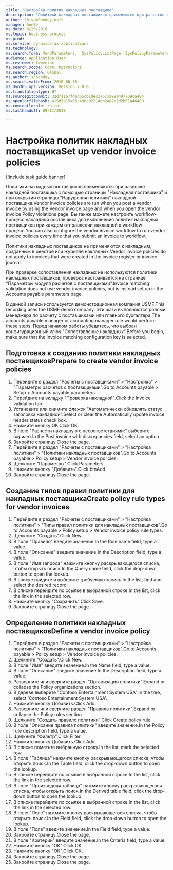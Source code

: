 ```yaml
--- 
title: "Настройка политик накладных поставщика"
description: "Политики накладных поставщиков применяются при разноске накладной поставщика с помощью страницы \"Накладная поставщика\" и при открытии страницы \"Нарушения политики\" накладной поставщика."
author: ShivamPandey-msft
manager: AnnBe
ms.date: 8/29/2018
ms.topic: business-process
ms.prod: 
ms.service: dynamics-ax-applications
ms.technology: 
ms.search.form: VendParameters,  SysPolicyListPage, SysPolicyParameters, SysPolicySourceDocumentRuleType, SysPolicy, SysPolicySourceDocumentRule, SysQueryForm, SysQueryTableLookUp, SysQueryPrefixLookUp, SysQueryFieldLookUp
audience: Application User
ms.reviewer: twheeloc
ms.search.scope: Core, Operations
ms.search.region: Global
ms.author: shpandey
ms.search.validFrom: 2016-06-30
ms.dyn365.ops.version: Version 7.0.0
ms.translationtype: HT
ms.sourcegitcommit: 32d71167fdad65cb1dec37671999a497759ca484
ms.openlocfilehash: a15d3a15a96c498cb2214db2ad2c5d2b61446480
ms.contentlocale: ru-ru
ms.lasthandoff: 09/11/2018

---
```

# <a name="set-up-vendor-invoice-policies"></a><span data-ttu-id="64ad5-103">Настройка политик накладных поставщика</span><span class="sxs-lookup"><span data-stu-id="64ad5-103">Set up vendor invoice policies</span></span>

[!include [task guide banner](../../includes/task-guide-banner.md)]

<span data-ttu-id="64ad5-104">Политики накладных поставщиков применяются при разноске накладной поставщика с помощью страницы "Накладная поставщика" и при открытии страницы "Нарушения политики" накладной поставщика.</span><span class="sxs-lookup"><span data-stu-id="64ad5-104">Vendor invoice policies are run when you post a vendor invoice by using the Vendor invoice page and when you open the vendor invoice Policy violations page.</span></span> <span data-ttu-id="64ad5-105">Вы также можете настроить workflow-процесс накладной поставщика для выполнения политик накладных поставщиков при каждом отправлении накладной в workflow-процесс.</span><span class="sxs-lookup"><span data-stu-id="64ad5-105">You can also configure the vendor invoice workflow to run vendor invoice policies every time that you submit an invoice to workflow.</span></span> 

<span data-ttu-id="64ad5-106">Политики накладных поставщиков не применяются к накладным, созданным в реестре или журнале накладных.</span><span class="sxs-lookup"><span data-stu-id="64ad5-106">Vendor invoice policies do not apply to invoices that were created in the invoice register or invoice journal.</span></span> 

<span data-ttu-id="64ad5-107">При проверке сопоставления накладных не используются политики накладных поставщиков, проверка настраивается на странице "Параметры модуля расчетов с поставщиками".</span><span class="sxs-lookup"><span data-stu-id="64ad5-107">Invoice matching validation does not use vendor invoice policies, but is instead set up in the Accounts payable parameters page.</span></span>

<span data-ttu-id="64ad5-108">В данной записи используется демонстрационная компания USMF.</span><span class="sxs-lookup"><span data-stu-id="64ad5-108">This recording uses the USMF demo company.</span></span> <span data-ttu-id="64ad5-109">Эти шаги выполняются ролями менеджера по расчету с поставщиками или главного бухгалтера.</span><span class="sxs-lookup"><span data-stu-id="64ad5-109">The accounts payable manager or accounting manager role would perform these steps.</span></span> <span data-ttu-id="64ad5-110">Перед началом работы убедитесь, что выбран конфигурационный ключ "Сопоставление накладных".</span><span class="sxs-lookup"><span data-stu-id="64ad5-110">Before you begin, make sure that the Invoice matching configuration key is selected.</span></span>


## <a name="prepare-to-create-vendor-invoice-policies"></a><span data-ttu-id="64ad5-111">Подготовка к созданию политики накладных поставщиков</span><span class="sxs-lookup"><span data-stu-id="64ad5-111">Prepare to create vendor invoice policies</span></span>
1. <span data-ttu-id="64ad5-112">Перейдите в раздел "Расчеты с поставщиками" > "Настройка" > "Параметры расчетов с поставщиками".</span><span class="sxs-lookup"><span data-stu-id="64ad5-112">Go to Accounts payable > Setup > Accounts payable parameters.</span></span>
2. <span data-ttu-id="64ad5-113">Перейдите на вкладку "Проверка накладной".</span><span class="sxs-lookup"><span data-stu-id="64ad5-113">Click the Invoice validation tab.</span></span>
3. <span data-ttu-id="64ad5-114">Установите или снимите флажок "Автоматически обновлять статус заголовка накладной".</span><span class="sxs-lookup"><span data-stu-id="64ad5-114">Select or clear the Automatically update invoice header status check box.</span></span>
4. <span data-ttu-id="64ad5-115">Нажмите кнопку OK.</span><span class="sxs-lookup"><span data-stu-id="64ad5-115">Click OK.</span></span>
5. <span data-ttu-id="64ad5-116">В поле "Разнести накладную с несоответствиями:" выберите вариант.</span><span class="sxs-lookup"><span data-stu-id="64ad5-116">In the Post invoice with discrepancies field, select an option.</span></span>
6. <span data-ttu-id="64ad5-117">Закройте страницу.</span><span class="sxs-lookup"><span data-stu-id="64ad5-117">Close the page.</span></span>
7. <span data-ttu-id="64ad5-118">Перейдите в раздел "Расчеты с поставщиками" > "Настройка политики" > "Политики накладных поставщиков".</span><span class="sxs-lookup"><span data-stu-id="64ad5-118">Go to Accounts payable > Policy setup > Vendor invoice policies.</span></span>
8. <span data-ttu-id="64ad5-119">Щелкните "Параметры".</span><span class="sxs-lookup"><span data-stu-id="64ad5-119">Click Parameters.</span></span>
9. <span data-ttu-id="64ad5-120">Нажмите кнопку "Добавить".</span><span class="sxs-lookup"><span data-stu-id="64ad5-120">Click btnAdd.</span></span>
10. <span data-ttu-id="64ad5-121">Закройте страницу.</span><span class="sxs-lookup"><span data-stu-id="64ad5-121">Close the page.</span></span>

## <a name="create-policy-rule-types-for-vendor-invoices"></a><span data-ttu-id="64ad5-122">Создание типов правил политики для накладных поставщика</span><span class="sxs-lookup"><span data-stu-id="64ad5-122">Create policy rule types for vendor invoices</span></span>
1. <span data-ttu-id="64ad5-123">Перейдите в раздел "Расчеты с поставщиками" > "Настройка политики" > "Типы правил политики для накладных поставщиков".</span><span class="sxs-lookup"><span data-stu-id="64ad5-123">Go to Accounts payable > Policy setup > Vendor invoice policy rule types.</span></span>
2. <span data-ttu-id="64ad5-124">Щелкните "Создать".</span><span class="sxs-lookup"><span data-stu-id="64ad5-124">Click New.</span></span>
3. <span data-ttu-id="64ad5-125">В поле "Правило" введите значение.</span><span class="sxs-lookup"><span data-stu-id="64ad5-125">In the Rule name field, type a value.</span></span>
4. <span data-ttu-id="64ad5-126">В поле "Описание" введите значение.</span><span class="sxs-lookup"><span data-stu-id="64ad5-126">In the Description field, type a value.</span></span>
5. <span data-ttu-id="64ad5-127">В поле "Имя запроса" нажмите кнопку раскрывающегося списка, чтобы открыть поиск.</span><span class="sxs-lookup"><span data-stu-id="64ad5-127">In the Query name field, click the drop-down button to open the lookup.</span></span>
6. <span data-ttu-id="64ad5-128">В списке найдите и выберите требуемую запись.</span><span class="sxs-lookup"><span data-stu-id="64ad5-128">In the list, find and select the desired record.</span></span>
7. <span data-ttu-id="64ad5-129">В списке перейдите по ссылке в выбранной строке.</span><span class="sxs-lookup"><span data-stu-id="64ad5-129">In the list, click the link in the selected row.</span></span>
8. <span data-ttu-id="64ad5-130">Нажмите кнопку "Сохранить".</span><span class="sxs-lookup"><span data-stu-id="64ad5-130">Click Save.</span></span>
9. <span data-ttu-id="64ad5-131">Закройте страницу.</span><span class="sxs-lookup"><span data-stu-id="64ad5-131">Close the page.</span></span>

## <a name="define-a-vendor-invoice-policy"></a><span data-ttu-id="64ad5-132">Определение политики накладных поставщиков</span><span class="sxs-lookup"><span data-stu-id="64ad5-132">Define a vendor invoice policy</span></span>
1. <span data-ttu-id="64ad5-133">Перейдите в раздел "Расчеты с поставщиками" > "Настройка политики" > "Политики накладных поставщиков".</span><span class="sxs-lookup"><span data-stu-id="64ad5-133">Go to Accounts payable > Policy setup > Vendor invoice policies.</span></span>
2. <span data-ttu-id="64ad5-134">Щелкните "Создать".</span><span class="sxs-lookup"><span data-stu-id="64ad5-134">Click New.</span></span>
3. <span data-ttu-id="64ad5-135">В поле "Имя" введите значение.</span><span class="sxs-lookup"><span data-stu-id="64ad5-135">In the Name field, type a value.</span></span>
4. <span data-ttu-id="64ad5-136">В поле "Описание" введите значение.</span><span class="sxs-lookup"><span data-stu-id="64ad5-136">In the Description field, type a value.</span></span>
5. <span data-ttu-id="64ad5-137">Разверните или сверните раздел "Организации политики".</span><span class="sxs-lookup"><span data-stu-id="64ad5-137">Expand or collapse the Policy organizations section.</span></span>
6. <span data-ttu-id="64ad5-138">В дереве выберите "Contoso Entertainment System USA".</span><span class="sxs-lookup"><span data-stu-id="64ad5-138">In the tree, select 'Contoso Entertainment System USA'.</span></span>
7. <span data-ttu-id="64ad5-139">Нажмите кнопку Добавить.</span><span class="sxs-lookup"><span data-stu-id="64ad5-139">Click Add.</span></span>
8. <span data-ttu-id="64ad5-140">Разверните или сверните раздел "Правила политики".</span><span class="sxs-lookup"><span data-stu-id="64ad5-140">Expand or collapse the Policy rules section.</span></span>
9. <span data-ttu-id="64ad5-141">Щелкните "Создать правило политики".</span><span class="sxs-lookup"><span data-stu-id="64ad5-141">Click Create policy rule.</span></span>
10. <span data-ttu-id="64ad5-142">В поле "Описание правила политики" введите значение.</span><span class="sxs-lookup"><span data-stu-id="64ad5-142">In the Policy rule description field, type a value.</span></span>
11. <span data-ttu-id="64ad5-143">Щелкните "Фильтр".</span><span class="sxs-lookup"><span data-stu-id="64ad5-143">Click Filter.</span></span>
12. <span data-ttu-id="64ad5-144">Нажмите кнопку Добавить.</span><span class="sxs-lookup"><span data-stu-id="64ad5-144">Click Add.</span></span>
13. <span data-ttu-id="64ad5-145">В списке пометьте выбранную строку.</span><span class="sxs-lookup"><span data-stu-id="64ad5-145">In the list, mark the selected row.</span></span>
14. <span data-ttu-id="64ad5-146">В поле "Таблица" нажмите кнопку раскрывающегося списка, чтобы открыть поиск.</span><span class="sxs-lookup"><span data-stu-id="64ad5-146">In the Table field, click the drop-down button to open the lookup.</span></span>
15. <span data-ttu-id="64ad5-147">В списке перейдите по ссылке в выбранной строке.</span><span class="sxs-lookup"><span data-stu-id="64ad5-147">In the list, click the link in the selected row.</span></span>
16. <span data-ttu-id="64ad5-148">В поле "Производная таблица" нажмите кнопку раскрывающегося списка, чтобы открыть поиск.</span><span class="sxs-lookup"><span data-stu-id="64ad5-148">In the Derived table field, click the drop-down button to open the lookup.</span></span>
17. <span data-ttu-id="64ad5-149">В списке перейдите по ссылке в выбранной строке.</span><span class="sxs-lookup"><span data-stu-id="64ad5-149">In the list, click the link in the selected row.</span></span>
18. <span data-ttu-id="64ad5-150">В поле "Поле" нажмите кнопку раскрывающегося списка, чтобы открыть поиск.</span><span class="sxs-lookup"><span data-stu-id="64ad5-150">In the Field field, click the drop-down button to open the lookup.</span></span>
19. <span data-ttu-id="64ad5-151">В поле "Поле" введите значение.</span><span class="sxs-lookup"><span data-stu-id="64ad5-151">In the Field field, type a value.</span></span>
20. <span data-ttu-id="64ad5-152">Закройте страницу.</span><span class="sxs-lookup"><span data-stu-id="64ad5-152">Close the page.</span></span>
21. <span data-ttu-id="64ad5-153">В поле "Критерии" введите значение.</span><span class="sxs-lookup"><span data-stu-id="64ad5-153">In the Criteria field, type a value.</span></span>
22. <span data-ttu-id="64ad5-154">Нажмите кнопку "OК".</span><span class="sxs-lookup"><span data-stu-id="64ad5-154">Click OK.</span></span>
23. <span data-ttu-id="64ad5-155">Нажмите кнопку "OК".</span><span class="sxs-lookup"><span data-stu-id="64ad5-155">Click OK.</span></span>
24. <span data-ttu-id="64ad5-156">Закройте страницу.</span><span class="sxs-lookup"><span data-stu-id="64ad5-156">Close the page.</span></span>
25. <span data-ttu-id="64ad5-157">Закройте страницу.</span><span class="sxs-lookup"><span data-stu-id="64ad5-157">Close the page.</span></span>


